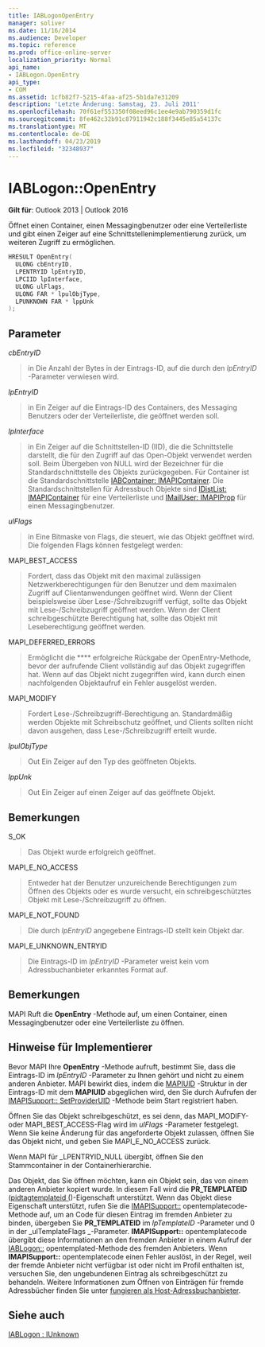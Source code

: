 ```yaml
---
title: IABLogonOpenEntry
manager: soliver
ms.date: 11/16/2014
ms.audience: Developer
ms.topic: reference
ms.prod: office-online-server
localization_priority: Normal
api_name:
- IABLogon.OpenEntry
api_type:
- COM
ms.assetid: 1cfb82f7-5215-4faa-af25-5b1da7e31209
description: 'Letzte Änderung: Samstag, 23. Juli 2011'
ms.openlocfilehash: 70f61ef553350f08eed96c1ee4e9ab790359d1fc
ms.sourcegitcommit: 8fe462c32b91c87911942c188f3445e85a54137c
ms.translationtype: MT
ms.contentlocale: de-DE
ms.lasthandoff: 04/23/2019
ms.locfileid: "32348937"
---
```

# <a name="iablogonopenentry"></a>IABLogon::OpenEntry

  
  
**Gilt für**: Outlook 2013 | Outlook 2016 
  
Öffnet einen Container, einen Messagingbenutzer oder eine Verteilerliste und gibt einen Zeiger auf eine Schnittstellenimplementierung zurück, um weiteren Zugriff zu ermöglichen.
  
```cpp
HRESULT OpenEntry(
  ULONG cbEntryID,
  LPENTRYID lpEntryID,
  LPCIID lpInterface,
  ULONG ulFlags,
  ULONG FAR * lpulObjType,
  LPUNKNOWN FAR * lppUnk
);
```

## <a name="parameters"></a>Parameter

 _cbEntryID_
  
> in Die Anzahl der Bytes in der Eintrags-ID, auf die durch den _lpEntryID_ -Parameter verwiesen wird. 
    
 _lpEntryID_
  
> in Ein Zeiger auf die Eintrags-ID des Containers, des Messaging Benutzers oder der Verteilerliste, die geöffnet werden soll.
    
 _lpInterface_
  
> in Ein Zeiger auf die Schnittstellen-ID (IID), die die Schnittstelle darstellt, die für den Zugriff auf das Open-Objekt verwendet werden soll. Beim Übergeben von NULL wird der Bezeichner für die Standardschnittstelle des Objekts zurückgegeben. Für Container ist die Standardschnittstelle [IABContainer: IMAPIContainer](iabcontainerimapicontainer.md). Die Standardschnittstellen für Adressbuch Objekte sind [IDistList: IMAPIContainer](idistlistimapicontainer.md) für eine Verteilerliste und [IMailUser: IMAPIProp](imailuserimapiprop.md) für einen Messagingbenutzer. 
    
 _ulFlags_
  
> in Eine Bitmaske von Flags, die steuert, wie das Objekt geöffnet wird. Die folgenden Flags können festgelegt werden:
    
MAPI_BEST_ACCESS 
  
> Fordert, dass das Objekt mit den maximal zulässigen Netzwerkberechtigungen für den Benutzer und dem maximalen Zugriff auf Clientanwendungen geöffnet wird. Wenn der Client beispielsweise über Lese-/Schreibzugriff verfügt, sollte das Objekt mit Lese-/Schreibzugriff geöffnet werden. Wenn der Client schreibgeschützte Berechtigung hat, sollte das Objekt mit Leseberechtigung geöffnet werden.
    
MAPI_DEFERRED_ERRORS 
  
> Ermöglicht die **** erfolgreiche Rückgabe der OpenEntry-Methode, bevor der aufrufende Client vollständig auf das Objekt zugegriffen hat. Wenn auf das Objekt nicht zugegriffen wird, kann durch einen nachfolgenden Objektaufruf ein Fehler ausgelöst werden. 
    
MAPI_MODIFY 
  
> Fordert Lese-/Schreibzugriff-Berechtigung an. Standardmäßig werden Objekte mit Schreibschutz geöffnet, und Clients sollten nicht davon ausgehen, dass Lese-/Schreibzugriff erteilt wurde.
    
 _lpulObjType_
  
> Out Ein Zeiger auf den Typ des geöffneten Objekts.
    
 _lppUnk_
  
> Out Ein Zeiger auf einen Zeiger auf das geöffnete Objekt.
    
## <a name="remarks"></a>Bemerkungen

S_OK 
  
> Das Objekt wurde erfolgreich geöffnet.
    
MAPI_E_NO_ACCESS 
  
> Entweder hat der Benutzer unzureichende Berechtigungen zum Öffnen des Objekts oder es wurde versucht, ein schreibgeschütztes Objekt mit Lese-/Schreibzugriff zu öffnen.
    
MAPI_E_NOT_FOUND 
  
> Die durch _lpEntryID_ angegebene Eintrags-ID stellt kein Objekt dar. 
    
MAPI_E_UNKNOWN_ENTRYID 
  
> Die Eintrags-ID im _lpEntryID_ -Parameter weist kein vom Adressbuchanbieter erkanntes Format auf. 
    
## <a name="remarks"></a>Bemerkungen

MAPI Ruft die **OpenEntry** -Methode auf, um einen Container, einen Messagingbenutzer oder eine Verteilerliste zu öffnen. 
  
## <a name="notes-to-implementers"></a>Hinweise für Implementierer

Bevor MAPI Ihre **OpenEntry** -Methode aufruft, bestimmt Sie, dass die Eintrags-ID im _lpEntryID_ -Parameter zu Ihnen gehört und nicht zu einem anderen Anbieter. MAPI bewirkt dies, indem die [MAPIUID](mapiuid.md) -Struktur in der Eintrags-ID mit dem **MAPIUID** abgeglichen wird, den Sie durch Aufrufen der [IMAPISupport:: SetProviderUID](imapisupport-setprovideruid.md) -Methode beim Start registriert haben. 
  
Öffnen Sie das Objekt schreibgeschützt, es sei denn, das MAPI_MODIFY-oder MAPI_BEST_ACCESS-Flag wird im _ulFlags_ -Parameter festgelegt. Wenn Sie keine Änderung für das angeforderte Objekt zulassen, öffnen Sie das Objekt nicht, und geben Sie MAPI_E_NO_ACCESS zurück. 
  
Wenn MAPI für _LPENTRYID_NULL übergibt, öffnen Sie den Stammcontainer in der Containerhierarchie.
  
Das Objekt, das Sie öffnen möchten, kann ein Objekt sein, das von einem anderen Anbieter kopiert wurde. In diesem Fall wird die **PR_TEMPLATEID** ([pidtagtemplateid (](pidtagtemplateid-canonical-property.md))-Eigenschaft unterstützt. Wenn das Objekt diese Eigenschaft unterstützt, rufen Sie die [IMAPISupport::](imapisupport-opentemplateid.md) opentemplatecode-Methode auf, um an Code für diesen Eintrag im fremden Anbieter zu binden, übergeben Sie **PR_TEMPLATEID** im _lpTemplateID_ -Parameter und 0 in der _ulTemplateFlags _-Parameter. **IMAPISupport::** opentemplatecode übergibt diese Informationen an den fremden Anbieter in einem Aufruf der [IABLogon::](iablogon-opentemplateid.md) opentemplated-Methode des fremden Anbieters. Wenn **IMAPISupport::** opentemplatecode einen Fehler auslöst, in der Regel, weil der fremde Anbieter nicht verfügbar ist oder nicht im Profil enthalten ist, versuchen Sie, den ungebundenen Eintrag als schreibgeschützt zu behandeln. Weitere Informationen zum Öffnen von Einträgen für fremde Adressbücher finden Sie unter [fungieren als Host-Adressbuchanbieter](acting-as-a-host-address-book-provider.md).
  
## <a name="see-also"></a>Siehe auch



[IABLogon : IUnknown](iablogoniunknown.md)

